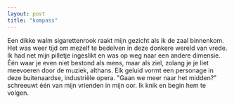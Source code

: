 ```yaml
---
layout: post
title: "kompass"
---
```


Een dikke walm sigarettenrook raakt mijn gezicht als ik de zaal binnenkom. Het was weer tijd om mezelf te bedelven in deze donkere wereld van vrede. Ik had net mijn pilletje ingeslikt en was op weg naar een andere dimensie. Één waar je even niet bestond als mens, maar als ziel, zolang je je liet meevoeren door de muziek, althans. Elk geluid vormt een personage in deze buitenaardse, industriële opera. "Gaan we meer naar het midden?" schreeuwt één van mijn vrienden in mijn oor. Ik knik en begin hem te volgen.
